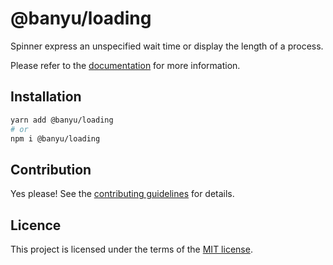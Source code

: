 # @banyu/loading

Spinner express an unspecified wait time or display the length of a process.

Please refer to the [documentation](https://localhost:3000/docs/components/loading) for more information.

## Installation

```sh
yarn add @banyu/loading
# or
npm i @banyu/loading
```

## Contribution

Yes please! See the
[contributing guidelines](https://github.com/muhamien/jala-design/blob/master/CONTRIBUTING.md)
for details.

## Licence

This project is licensed under the terms of the
[MIT license](https://github.com/muhamien/jala-design/blob/master/LICENSE).
